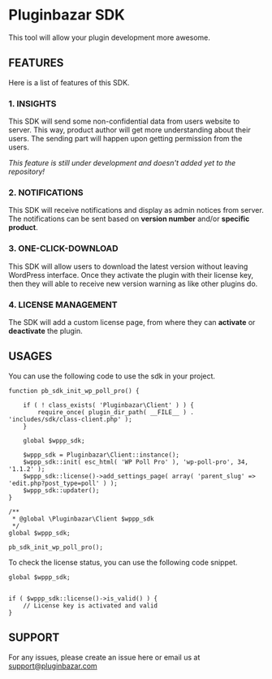 # Pluginbazar SDK

This tool will allow your plugin development more awesome.

## FEATURES

Here is a list of features of this SDK.

### 1. INSIGHTS

This SDK will send some non-confidential data from users website to server. This way, product author will get more understanding about their users. The sending part will happen upon getting permission from the users.

_This feature is still under development and doesn't added yet to the repository!_

### 2. NOTIFICATIONS

This SDK will receive notifications and display as admin notices from server. The notifications can be sent based on **version number** and/or **specific product**.

### 3. ONE-CLICK-DOWNLOAD

This SDK will allow users to download the latest version without leaving WordPress interface. Once they activate the plugin with their license key, then they will able to receive new version warning as like other plugins do.

### 4. LICENSE MANAGEMENT

The SDK will add a custom license page, from where they can **activate** or **deactivate** the plugin.

## USAGES

You can use the following code to use the sdk in your project.

```
function pb_sdk_init_wp_poll_pro() {

	if ( ! class_exists( 'Pluginbazar\Client' ) ) {
		require_once( plugin_dir_path( __FILE__ ) . 'includes/sdk/class-client.php' );
	}

	global $wppp_sdk;

	$wppp_sdk = Pluginbazar\Client::instance();
	$wppp_sdk::init( esc_html( 'WP Poll Pro' ), 'wp-poll-pro', 34, '1.1.2' );
	$wppp_sdk::license()->add_settings_page( array( 'parent_slug' => 'edit.php?post_type=poll' ) );
	$wppp_sdk::updater();
}

/**
 * @global \Pluginbazar\Client $wppp_sdk
 */
global $wppp_sdk;

pb_sdk_init_wp_poll_pro();
```

To check the license status, you can use the following code snippet.

```
global $wppp_sdk;


if ( $wppp_sdk::license()->is_valid() ) {
	// License key is activated and valid
}
```

## SUPPORT

For any issues, please create an issue here or email us at support@pluginbazar.com